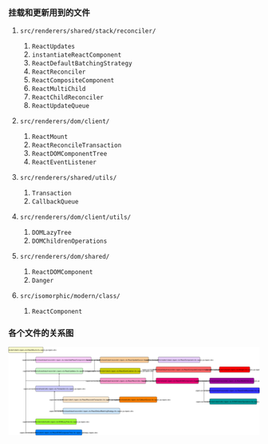 ### 挂载和更新用到的文件

1. `src/renderers/shared/stack/reconciler/`

    1.  `ReactUpdates`
    2.  `instantiateReactComponent`
    3.  `ReactDefaultBatchingStrategy`
    4.  `ReactReconciler`
    5.  `ReactCompositeComponent`
    6.  `ReactMultiChild`
    7.  `ReactChildReconciler`
    8.  `ReactUpdateQueue`

2. `src/renderers/dom/client/`

    1.  `ReactMount`
    2.  `ReactReconcileTransaction`
    3.  `ReactDOMComponentTree`
    4.  `ReactEventListener`

3. `src/renderers/shared/utils/`

    1.  `Transaction`
    2.  `CallbackQueue`

4. `src/renderers/dom/client/utils/`

    1.  `DOMLazyTree`
    2.  `DOMChildrenOperations`

5. `src/renderers/dom/shared/`

    1. `ReactDOMComponent`
    2. `Danger`

6. `src/isomorphic/modern/class/`

    1. `ReactComponent`

### 各个文件的关系图

![各文件关系图](./images/files-scheme.svg)

